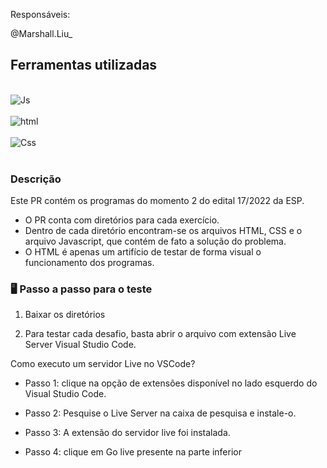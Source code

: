 Responsáveis:


@Marshall.Liu_


## Ferramentas utilizadas
<div style="display: inline_block";><br>
<img align="center" alt="Js" src="https://img.shields.io/badge/JavaScript-F7DF1E?style=for-the-badge&logo=javascript&logoColor=black">


<br>
<br>
<img align="center" alt="html" src="https://img.shields.io/badge/HTML5-E34F26?style=for-the-badge&logo=html5&logoColor=white">
<br>
<br>


<img align="center" alt="Css" src="https://img.shields.io/badge/CSS3-1572B6?style=for-the-badge&logo=css3&logoColor=white">
</div>
<br>


### Descrição


Este PR contém os programas do momento 2 do edital 17/2022 da ESP. 

- O PR conta com diretórios para cada exercício. 
- Dentro de cada diretório encontram-se os arquivos HTML, CSS e o arquivo Javascript, que contém de fato a solução do problema. 
- O HTML é apenas um artifício de testar de forma visual o funcionamento dos programas. 


### 🖥️ Passo a passo para o teste

1. Baixar os diretórios

2. Para testar cada desafio, basta abrir o arquivo com extensão Live Server Visual Studio Code.

Como executo um servidor Live no VSCode?

- Passo 1: clique na opção de extensões disponível no lado esquerdo do Visual Studio Code.

- Passo 2: Pesquise o Live Server na caixa de pesquisa e instale-o. 
 
- Passo 3: A extensão do servidor live foi instalada. 


- Passo 4: clique em Go live presente na parte inferior